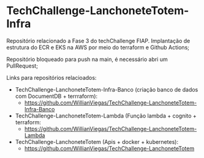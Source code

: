 # TechChallenge-LanchoneteTotem-Infra
Repositório relacionado a Fase 3 do techChallenge FIAP. Implantação de estrutura do ECR e EKS na AWS por meio do terraform e Github Actions;

Repositório bloqueado para push na main, é necessário abri um PullRequest;

Links para repositórios relacioados:

- TechChallenge-LanchoneteTotem-Infra-Banco (criação banco de dados com DocumentDB + terrraform):
  - https://github.com/WillianViegas/TechChallenge-LanchoneteTotem-Infra-Banco
- TechChallenge-LanchoneteTotem-Lambda (Função lambda + cognito + terraform:
  - https://github.com/WillianViegas/TechChallenge-LanchoneteTotem-Lambda
- TechChallenge-LanchoneteTotem (Apis + docker + kubernetes):
  - https://github.com/WillianViegas/TechChallenge-LanchoneteTotem
